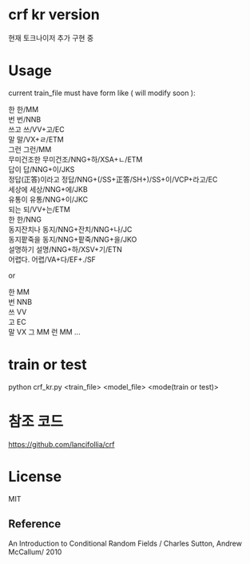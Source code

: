 # crf kr version

현재 토크나이저 추가 구현 중



# Usage

current train_file must have form like ( will modify soon ):

한	한/MM   
번	번/NNB   
쓰고	쓰/VV+고/EC   
말	말/VX+ㄹ/ETM   
그런	그런/MM   
무미건조한	무미건조/NNG+하/XSA+ㄴ/ETM   
답이	답/NNG+이/JKS   
정답(正答)이라고	정답/NNG+(/SS+正答/SH+)/SS+이/VCP+라고/EC   
세상에	세상/NNG+에/JKB   
유통이	유통/NNG+이/JKC   
되는	되/VV+는/ETM   
한	한/NNG   
동지잔치나	동지/NNG+잔치/NNG+나/JC   
동지팥죽을	동지/NNG+팥죽/NNG+을/JKO   
설명하기	설명/NNG+하/XSV+기/ETN   
어렵다.	어렵/VA+다/EF+./SF   
   
or     
    
한  MM   
번  NNB   
쓰  VV   
고  EC   
말  VX
그  MM
런  MM
...



# train or test

python crf_kr.py <train_file> <model_file> <mode(train or test)> <batch boolean>







# 참조 코드

https://github.com/lancifollia/crf



# License

MIT



## Reference

An Introduction to Conditional Random Fields / Charles Sutton, Andrew McCallum/ 2010

